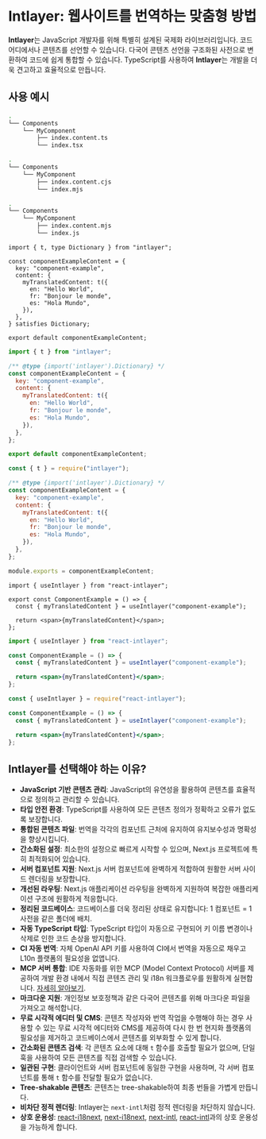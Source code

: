 # Intlayer: 웹사이트를 번역하는 맞춤형 방법

**Intlayer**는 JavaScript 개발자를 위해 특별히 설계된 국제화 라이브러리입니다. 코드 어디에서나 콘텐츠를 선언할 수 있습니다. 다국어 콘텐츠 선언을 구조화된 사전으로 변환하여 코드에 쉽게 통합할 수 있습니다. TypeScript를 사용하여 **Intlayer**는 개발을 더욱 견고하고 효율적으로 만듭니다.

## 사용 예시

```bash codeFormat="typescript"
.
└── Components
    └── MyComponent
        ├── index.content.ts
        └── index.tsx
```

```bash codeFormat="commonjs"
.
└── Components
    └── MyComponent
        ├── index.content.cjs
        └── index.mjs
```

```bash codeFormat="esm"
.
└── Components
    └── MyComponent
        ├── index.content.mjs
        └── index.js
```

```tsx fileName="./Components/MyComponent/index.content.ts" codeFormat="typescript"
import { t, type Dictionary } from "intlayer";

const componentExampleContent = {
  key: "component-example",
  content: {
    myTranslatedContent: t({
      en: "Hello World",
      fr: "Bonjour le monde",
      es: "Hola Mundo",
    }),
  },
} satisfies Dictionary;

export default componentExampleContent;
```

```jsx fileName="./Components/MyComponent/index.mjx" codeFormat="esm"
import { t } from "intlayer";

/** @type {import('intlayer').Dictionary} */
const componentExampleContent = {
  key: "component-example",
  content: {
    myTranslatedContent: t({
      en: "Hello World",
      fr: "Bonjour le monde",
      es: "Hola Mundo",
    }),
  },
};

export default componentExampleContent;
```

```jsx fileName="./Components/MyComponent/index.csx" codeFormat="commonjs"
const { t } = require("intlayer");

/** @type {import('intlayer').Dictionary} */
const componentExampleContent = {
  key: "component-example",
  content: {
    myTranslatedContent: t({
      en: "Hello World",
      fr: "Bonjour le monde",
      es: "Hola Mundo",
    }),
  },
};

module.exports = componentExampleContent;
```

```tsx fileName="./Components/MyComponent/index.tsx" codeFormat="typescript"
import { useIntlayer } from "react-intlayer";

export const ComponentExample = () => {
  const { myTranslatedContent } = useIntlayer("component-example");

  return <span>{myTranslatedContent}</span>;
};
```

```jsx fileName="./Components/MyComponent/index.mjx" codeFormat="esm"
import { useIntlayer } from "react-intlayer";

const ComponentExample = () => {
  const { myTranslatedContent } = useIntlayer("component-example");

  return <span>{myTranslatedContent}</span>;
};
```

```jsx fileName="./Components/MyComponent/index.csx" codeFormat="commonjs"
const { useIntlayer } = require("react-intlayer");

const ComponentExample = () => {
  const { myTranslatedContent } = useIntlayer("component-example");

  return <span>{myTranslatedContent}</span>;
};
```

## Intlayer를 선택해야 하는 이유?

- **JavaScript 기반 콘텐츠 관리**: JavaScript의 유연성을 활용하여 콘텐츠를 효율적으로 정의하고 관리할 수 있습니다.
- **타입 안전 환경**: TypeScript를 사용하여 모든 콘텐츠 정의가 정확하고 오류가 없도록 보장합니다.
- **통합된 콘텐츠 파일**: 번역을 각각의 컴포넌트 근처에 유지하여 유지보수성과 명확성을 향상시킵니다.
- **간소화된 설정**: 최소한의 설정으로 빠르게 시작할 수 있으며, Next.js 프로젝트에 특히 최적화되어 있습니다.
- **서버 컴포넌트 지원**: Next.js 서버 컴포넌트에 완벽하게 적합하여 원활한 서버 사이드 렌더링을 보장합니다.
- **개선된 라우팅**: Next.js 애플리케이션 라우팅을 완벽하게 지원하여 복잡한 애플리케이션 구조에 원활하게 적응합니다.
- **정리된 코드베이스**: 코드베이스를 더욱 정리된 상태로 유지합니다: 1 컴포넌트 = 1 사전을 같은 폴더에 배치.
- **자동 TypeScript 타입**: TypeScript 타입이 자동으로 구현되어 키 이름 변경이나 삭제로 인한 코드 손상을 방지합니다.
- **CI 자동 번역**: 자체 OpenAI API 키를 사용하여 CI에서 번역을 자동으로 채우고 L10n 플랫폼의 필요성을 없앱니다.
- **MCP 서버 통합**: IDE 자동화를 위한 MCP (Model Context Protocol) 서버를 제공하여 개발 환경 내에서 직접 콘텐츠 관리 및 i18n 워크플로우를 원활하게 실현합니다. [자세히 알아보기](https://github.com/aymericzip/intlayer/blob/main/docs/en/mcp_server.md).
- **마크다운 지원**: 개인정보 보호정책과 같은 다국어 콘텐츠를 위해 마크다운 파일을 가져오고 해석합니다.
- **무료 시각적 에디터 및 CMS**: 콘텐츠 작성자와 번역 작업을 수행해야 하는 경우 사용할 수 있는 무료 시각적 에디터와 CMS를 제공하여 다시 한 번 현지화 플랫폼의 필요성을 제거하고 코드베이스에서 콘텐츠를 외부화할 수 있게 합니다.
- **간소화된 콘텐츠 검색**: 각 콘텐츠 요소에 대해 `t` 함수를 호출할 필요가 없으며, 단일 훅을 사용하여 모든 콘텐츠를 직접 검색할 수 있습니다.
- **일관된 구현**: 클라이언트와 서버 컴포넌트에 동일한 구현을 사용하며, 각 서버 컴포넌트를 통해 `t` 함수를 전달할 필요가 없습니다.
- **Tree-shakable 콘텐츠**: 콘텐츠는 tree-shakable하여 최종 번들을 가볍게 만듭니다.
- **비차단 정적 렌더링**: Intlayer는 `next-intl`처럼 정적 렌더링을 차단하지 않습니다.
- **상호 운용성**: [react-i18next](https://github.com/aymericzip/intlayer/blob/main/docs/en/intlayer_with_react-i18next.md), [next-i18next](https://github.com/aymericzip/intlayer/blob/main/docs/en/intlayer_with_next-i18next.md), [next-intl](https://github.com/aymericzip/intlayer/blob/main/docs/en/intlayer_with_next-intl.md), [react-intl](https://github.com/aymericzip/intlayer/blob/main/docs/en/intlayer_with_react-intl.md)과의 상호 운용성을 가능하게 합니다.
